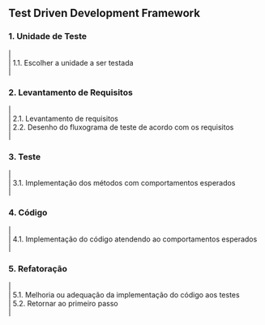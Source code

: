 ## Test Driven Development Framework

### 1. Unidade de Teste
| <br/>
| 1.1. Escolher a unidade a ser testada <br/>
|
### 2. Levantamento de Requisitos
| <br/>
| 2.1. Levantamento de requisitos <br/>
| 2.2. Desenho do fluxograma de teste  de acordo com os requisitos<br/>
|
### 3. Teste
| <br/>
| 3.1. Implementação dos métodos com comportamentos esperados <br/>
|
### 4. Código
| <br/>
| 4.1. Implementação do código atendendo ao comportamentos esperados <br/>
|
### 5. Refatoração
| <br/>
| 5.1. Melhoria ou adequação da implementação do código aos testes <br/>
| 5.2. Retornar ao primeiro passo <br/>
|